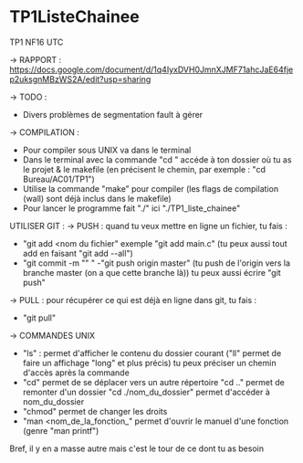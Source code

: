 # TP1ListeChainee
TP1 NF16 UTC

→ RAPPORT : https://docs.google.com/document/d/1q4IyxDVH0JmnXJMF71ahcJaE64fjep2uksgnMBzWS2A/edit?usp=sharing

→ TODO : 
  - Divers problèmes de segmentation fault à gérer


→ COMPILATION : 
  - Pour compiler sous UNIX va dans le terminal
  - Dans le terminal avec la commande "cd <chemin>" accéde à ton dossier où tu as le projet & le makefile (en précisent le chemin, par exemple : "cd Bureau/AC01/TP1")
  - Utilise la commande "make" pour compiler (les flags de compilation (wall) sont déjà inclus dans le makefile)
  - Pour lancer le programme fait "./<nom du programme>" ici "./TP1_liste_chainee"


UTILISER GIT :
→ PUSH : quand tu veux mettre en ligne un fichier, tu fais :
  - "git add <nom du fichier" exemple "git add main.c" (tu peux aussi tout add en faisant "git add --all")
  - "git commit -m "<message>" "
  -"git push origin master" (tu push de l'origin vers la branche master (on a que cette branche là)) tu peux aussi écrire "git push"

→ PULL : pour récupérer ce qui est déjà en ligne dans git, tu fais :
  - "git pull" 


→ COMMANDES UNIX
  - "ls" : permet d'afficher le contenu du dossier courant ("ll" permet de faire un affichage "long" et plus précis) tu peux préciser un chemin d'accès après la commande 
  - "cd" permet de se déplacer vers un autre répertoire "cd .." permet de remonter d'un dossier "cd ./nom_du_dossier" permet d'accéder à nom_du_dossier
  - "chmod" permet de changer les droits
  - "man <nom_de_la_fonction_" permet d'ouvrir le manuel d'une fonction (genre "man printf")
  
Bref, il y en a masse autre mais c'est le tour de ce dont tu as besoin
